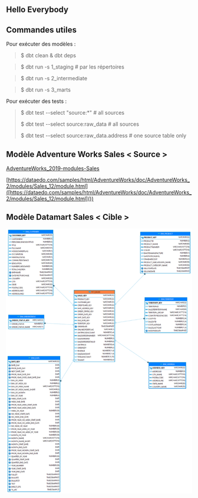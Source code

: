 ## Hello Everybody

## Commandes utiles

Pour exécuter des modèles :

> $ dbt clean & dbt deps

> $ dbt run -s 1_staging # par les répertoires

> $ dbt run -s 2_intermediate

> $ dbt run -s 3_marts

Pour exécuter des tests :

> $ dbt test --select "source:*"  # all sources
>
> $ dbt test --select source:raw_data  # all sources
>
> $ dbt test --select source:raw_data.address # one source table only

## Modèle Adventure Works Sales < Source >

[AdventureWorks_2019-modules-Sales](https://dataedo.com/samples/html/AdventureWorks/doc/AdventureWorks_2/modules/Sales_12/module.html)

[https://dataedo.com/samples/html/AdventureWorks/doc/AdventureWorks_2/modules/Sales_12/module.html]([https://dataedo.com/samples/html/AdventureWorks/doc/AdventureWorks_2/modules/Sales_12/module.html]())

## Modèle Datamart Sales < Cible >

![1717448760284](image/README/1717448760284.png)
